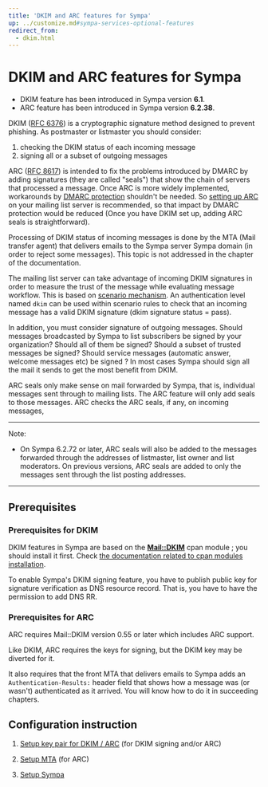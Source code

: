 ```yaml
---
title: 'DKIM and ARC features for Sympa'
up: ../customize.md#sympa-services-optional-features
redirect_from:
  - dkim.html
---
```


DKIM and ARC features for Sympa
===============================

  * DKIM feature has been introduced in Sympa version **6.1**.
  * ARC feature has been introduced in Sympa version **6.2.38**.

DKIM ([RFC 6376](https://tools.ietf.org/html/rfc6376.html)) is a
cryptographic signature method designed to prevent phishing.
As postmaster or listmaster you should consider:

 1. checking the DKIM status of each incoming message
 2. signing all or a subset of outgoing messages

ARC ([RFC 8617](https://tools.ietf.org/html/rfc8617.html)) is intended to
fix the problems introduced by DMARC by adding signatures (they are called
"seals") that show the chain of servers that processed a message.
Once ARC is more widely implemented, workarounds by
[DMARC protection](dmarc-protection.md) shouldn't be needed.
So [setting up ARC](dkim-arc.md) on your mailing list server is recommended,
so that impact by DMARC protection would be reduced
(Once you have DKIM set up, adding ARC seals is straightforward).

Processing of DKIM status of incoming messages is done by the MTA (Mail transfer agent) that delivers emails to the Sympa server Sympa domain (in order to reject some messages). This topic is not addressed in the chapter of the documentation.

The mailing list server can take advantage of incoming DKIM signatures in order to measure the trust of the message while evaluating message workflow. This is based on [scenario mechanism](basics-scenarios.md). An authentication level named `dkim` can be used within scenario rules to check that an incoming message has a valid DKIM signature (dkim signature status = pass).

In addition, you must consider signature of outgoing messages. Should messages broadcasted by Sympa to list subscribers be signed by your organization? Should all of them be signed? Should a subset of trusted messages be signed? Should service messages (automatic answer, welcome messages etc) be signed ?  In most cases Sympa should sign all the mail it sends to get the most benefit from DKIM.

ARC seals only make sense on mail forwarded by Sympa, that is, individual messages sent through to mailing lists. The ARC feature will only add seals to those messages.  ARC checks the ARC seals, if any, on incoming messages, 

----
Note:

  * On Sympa 6.2.72 or later, ARC seals will also be added to the
    messages forwarded through the addresses of listmaster, list owner
    and list moderators.
    On previous versions, ARC seals are added to only the messages sent
    through the list posting addresses.

----

Prerequisites
-------------

### Prerequisites for DKIM

DKIM features in Sympa are based on the **[Mail::DKIM](https://metacpan.org/release/Mail-DKIM)** cpan module ; you should install it first. Check [the documentation related to cpan modules installation](../install/install-dependent-modules.md).

To enable Sympa's DKIM signing feature, you have to publish public key for
signature verification as DNS resource record.  That is, you have to
have the permission to add DNS RR.

### Prerequisites for ARC

ARC requires Mail::DKIM version 0.55 or later which includes ARC support.

Like DKIM, ARC requires the keys for signing, but the DKIM key may be
diverted for it.

It also requires that the front MTA that delivers emails to Sympa adds an
`Authentication-Results:` header field that shows how a message was
(or wasn't) authenticated as it arrived.
You will know how to do it in succeeding chapters.

Configuration instruction
-------------------------

  1. [Setup key pair for DKIM / ARC](dkim-arc-setup-keys.md)
     (for DKIM signing and/or ARC)

  2. [Setup MTA](dkim-arc-setup-mta.md) (for ARC)

  3. [Setup Sympa](dkim-arc-setup-sympa.md)

